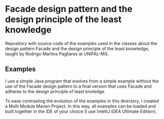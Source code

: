 # Facade design pattern and the design principle of the least knowledge

Repository with source code of the examples used in the classes about the design pattern Facade and the design principle of the least knowledge, taught by Rodrigo Martins Pagliares at UNIFAL-MG.

## Examples

I use a simple Java program that evolves from a simple example without the use of the Facade design pattern to a final version that uses Facade and adheres to the design principle of least knoledge.

To ease contrasting the evolution of the examples in this directory, I created a Multi Module Maven Project. In this way, all examples can be loaded and built together in the IDE of your choice (I use IntelliJ IDEA Ultimate Edition).
